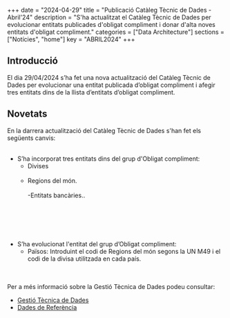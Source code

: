 +++
date        = "2024-04-29"
title       = "Publicació Catàleg Tècnic de Dades - Abril'24"
description = "S'ha actualitzat el Catàleg Tècnic de Dades per evolucionar entitats publicades d'obligat compliment i donar d'alta noves entitats d'obligat compliment."
categories  = ["Data Architecture"]
sections    = ["Notícies", "home"]
key = "ABRIL2024"
+++

## Introducció

El dia 29/04/2024 s’ha fet una nova actualització del Catàleg Tècnic de Dades per evolucionar una entitat publicada d’obligat compliment i afegir tres entitats dins de la llista d’entitats d’obligat compliment.
 
## Novetats

En la darrera actualització del Catàleg Tècnic de Dades s'han fet els següents canvis:<br><br>

- S’ha incorporat tres entitats dins del grup d'Obligat compliment:<br>
  - Divises<br><br>
  - Regions del món.<br><br>
  -Entitats bancàries..<br><br>
  
<br><br><br>

- S’ha evolucionat l'entitat del grup d’Obligat compliment:<br>
   - Països: Introduint el codi de Regions del món segons la UN M49 i el codi de la divisa utilitzada en cada país.
<br><br><br>

Per a més informació sobre la Gestió Tècnica de Dades podeu consultar:

* [Gestió Tècnica de Dades](https://canigo.ctti.gencat.cat/plataformes/dadesref/gestiodades/)
* [Dades de Referència](https://canigo.ctti.gencat.cat/plataformes/dadesref/dadesref/)

